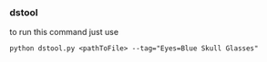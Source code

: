 ### dstool
to run this command just use
```
python dstool.py <pathToFile> --tag="Eyes=Blue Skull Glasses"
```
